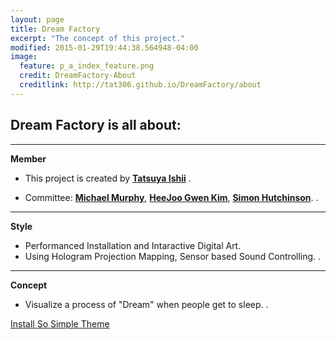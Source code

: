 ```yaml
---
layout: page
title: Dream Factory
excerpt: "The concept of this project."
modified: 2015-01-29T19:44:38.564948-04:00
image:
  feature: p_a_index_feature.png
  credit: DreamFactory-About
  creditlink: http://tat306.github.io/DreamFactory/about
---
```



## Dream Factory is all about:

* * *  

  **Member**  

  * This project is created by [**Tatsuya Ishii**](http://tat306.github.io/about) .

  * Committee: [**Michael Murphy**](http://www.umt.edu/mediaarts/index.php/faculty/michael-murphy), [**HeeJoo Gwen Kim**](http://www.umt.edu/mediaarts/index.php/faculty/heejoo-gwen-kim), [**Simon Hutchinson**](http://www.umt.edu/music/people/default.php?ID=2989).
.

* * *

  **Style**

 * Performanced Installation and Intaractive Digital Art.
 * Using Hologram Projection Mapping, Sensor based Sound Controlling.
.

* * *

  **Concept**

 * Visualize a process of "Dream" when people get to sleep.
.

<a markdown="0" href="{{ site.url }}/theme-setup" class="btn">Install So Simple Theme</a>

[^1]: Example: *domain.com/category-name/post-title*